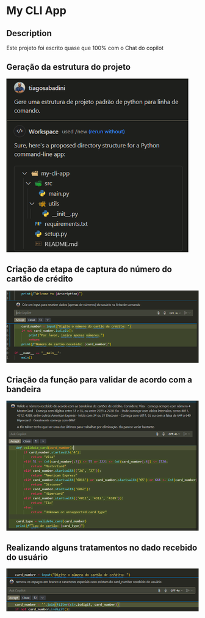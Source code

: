 # My CLI App

## Description
Este projeto foi escrito quase que 100% com o Chat do copilot

## Geração da estrutura do projeto
![Geração da estrutura do projeto](./images/image1.png)

## Criação da etapa de captura do número do cartão de crédito
![Criação da etapa de captura do número do cartão de crédito](./images/image2.png)

## Criação da função para validar de acordo com a bandeira
![Criação da função para validar de acordo com a bandeira](./images/image3.png)

## Realizando alguns tratamentos no dado recebido do usuário
![Realizando alguns tratamentos no dado recebido do usuário](./images/image4.png)